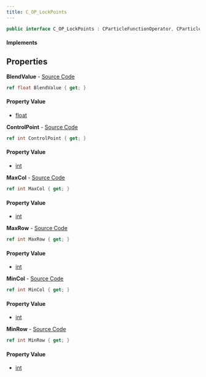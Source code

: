 ```yaml
---
title: C_OP_LockPoints
---
```


```csharp
public interface C_OP_LockPoints : CParticleFunctionOperator, CParticleFunction, ISchemaClass<CParticleFunction>, ISchemaClass<CParticleFunctionOperator>, ISchemaClass<C_OP_LockPoints>, ISchemaField, ISchemaClass, INativeHandle
```

#### Implements

## Properties

**BlendValue** - [Source Code](https://github.com/swiftly-solution/swiftlys2/blob/master/managed/src/SwiftlyS2.Generated/Schemas/Interfaces/C_OP_LockPoints.cs#L26)

```csharp
ref float BlendValue { get; }
```

#### Property Value

- [float](https://learn.microsoft.com/dotnet/api/system.single)

**ControlPoint** - [Source Code](https://github.com/swiftly-solution/swiftlys2/blob/master/managed/src/SwiftlyS2.Generated/Schemas/Interfaces/C_OP_LockPoints.cs#L24)

```csharp
ref int ControlPoint { get; }
```

#### Property Value

- [int](https://learn.microsoft.com/dotnet/api/system.int32)

**MaxCol** - [Source Code](https://github.com/swiftly-solution/swiftlys2/blob/master/managed/src/SwiftlyS2.Generated/Schemas/Interfaces/C_OP_LockPoints.cs#L18)

```csharp
ref int MaxCol { get; }
```

#### Property Value

- [int](https://learn.microsoft.com/dotnet/api/system.int32)

**MaxRow** - [Source Code](https://github.com/swiftly-solution/swiftlys2/blob/master/managed/src/SwiftlyS2.Generated/Schemas/Interfaces/C_OP_LockPoints.cs#L22)

```csharp
ref int MaxRow { get; }
```

#### Property Value

- [int](https://learn.microsoft.com/dotnet/api/system.int32)

**MinCol** - [Source Code](https://github.com/swiftly-solution/swiftlys2/blob/master/managed/src/SwiftlyS2.Generated/Schemas/Interfaces/C_OP_LockPoints.cs#L16)

```csharp
ref int MinCol { get; }
```

#### Property Value

- [int](https://learn.microsoft.com/dotnet/api/system.int32)

**MinRow** - [Source Code](https://github.com/swiftly-solution/swiftlys2/blob/master/managed/src/SwiftlyS2.Generated/Schemas/Interfaces/C_OP_LockPoints.cs#L20)

```csharp
ref int MinRow { get; }
```

#### Property Value

- [int](https://learn.microsoft.com/dotnet/api/system.int32)

